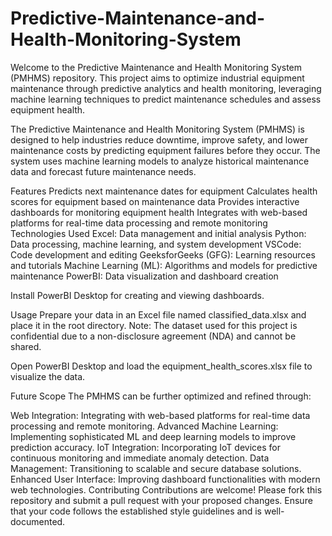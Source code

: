 # Predictive-Maintenance-and-Health-Monitoring-System
Welcome to the Predictive Maintenance and Health Monitoring System (PMHMS) repository. This project aims to optimize industrial equipment maintenance through predictive analytics and health monitoring, leveraging machine learning techniques to predict maintenance schedules and assess equipment health.

The Predictive Maintenance and Health Monitoring System (PMHMS) is designed to help industries reduce downtime, improve safety, and lower maintenance costs by predicting equipment failures before they occur. The system uses machine learning models to analyze historical maintenance data and forecast future maintenance needs.

Features
Predicts next maintenance dates for equipment
Calculates health scores for equipment based on maintenance data
Provides interactive dashboards for monitoring equipment health
Integrates with web-based platforms for real-time data processing and remote monitoring
Technologies Used
Excel: Data management and initial analysis
Python: Data processing, machine learning, and system development
VSCode: Code development and editing
GeeksforGeeks (GFG): Learning resources and tutorials
Machine Learning (ML): Algorithms and models for predictive maintenance
PowerBI: Data visualization and dashboard creation

Install PowerBI Desktop for creating and viewing dashboards.

Usage
Prepare your data in an Excel file named classified_data.xlsx and place it in the root directory. Note: The dataset used for this project is confidential due to a non-disclosure agreement (NDA) and cannot be shared.

Open PowerBI Desktop and load the equipment_health_scores.xlsx file to visualize the data.

Future Scope
The PMHMS can be further optimized and refined through:

Web Integration: Integrating with web-based platforms for real-time data processing and remote monitoring.
Advanced Machine Learning: Implementing sophisticated ML and deep learning models to improve prediction accuracy.
IoT Integration: Incorporating IoT devices for continuous monitoring and immediate anomaly detection.
Data Management: Transitioning to scalable and secure database solutions.
Enhanced User Interface: Improving dashboard functionalities with modern web technologies.
Contributing
Contributions are welcome! Please fork this repository and submit a pull request with your proposed changes. Ensure that your code follows the established style guidelines and is well-documented.

